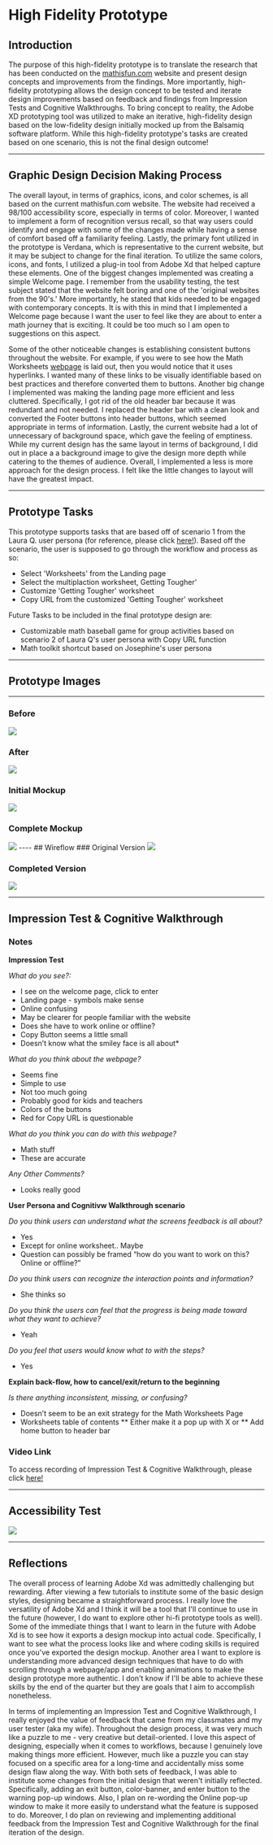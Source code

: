 # High Fidelity Prototype
## Introduction
The purpose of this high-fidelity prototype is to translate the research that has been conducted on the [mathisfun.com](Https://www.mathisfun.com) website and present design concepts and improvements from the findings. More importantly, high-fidelity prototyping allows the design concept to be tested and iterate design improvements based on feedback and findings from Impression Tests and Cognitive Walkthroughs. To bring concept to reality, the Adobe XD prototyping tool was utilized to make an iterative, high-fidelity design based on the low-fidelity design initially mocked up from the Balsamiq software platform. While this high-fidelity prototype's tasks are created based on one scenario, this is not the final design outcome! 

----
## Graphic Design Decision Making Process
The overall layout, in terms of graphics, icons, and color schemes, is all based on the current mathisfun.com website. The website had received a 98/100 accessibility score, especially in terms of color. Moreover, I wanted to implement a form of recognition versus recall, so that way users could identify and engage with some of the changes made while having a sense of comfort based off a familiarity feeling. Lastly, the primary font utilized in the prototype is Verdana, which is representative to the current website, but it may be subject to change for the final iteration. To utilize the same colors, icons, and fonts, I utilized a plug-in tool from Adobe Xd that helped capture these elements. One of the biggest changes implemented was creating a simple Welcome page. I remember from the usability testing, the test subject stated that the website felt boring and one of the 'original websites from the 90's.' More importantly, he stated that kids needed to be engaged with contemporary concepts. It is with this in mind that I implemented a Welcome page because I want the user to feel like they are about to enter a math journey that is exciting. It could be too much so I am open to suggestions on this aspect.

Some of the other noticeable changes is establishing consistent buttons throughout the website. For example, if you were to see how the Math Worksheets [webpage](https://www.mathsisfun.com/worksheets/index.php) is laid out, then you would notice that it uses hyperlinks. I wanted many of these links to be visually identifiable based on best practices and therefore converted them to buttons. Another big change I implemented was making the landing page more efficient and less cluttered. Specifically, I got rid of the old header bar because it was redundant and not needed. I replaced the header bar with a clean look and converted the Footer buttons into header buttons, which seemed appropriate in terms of information. Lastly, the current website had a lot of unnecessary of background space, which gave the feeling of emptiness. While my current design has the same layout in terms of background, I did out in place a a background image to give the design more depth while catering to the themes of audience. Overall, I implemented a less is more approach for the design process. I felt like the little changes to layout will have the greatest impact. 


----
## Prototype Tasks
This prototype supports tasks that are based off of scenario 1 from the Laura Q. user persona (for reference, please click [here!](https://github.com/elco7985/DH250-Romero_Garrett/tree/main/Assignment%2005)). Based off the scenario, the user is supposed to go through the workflow and process as so:
* Select 'Worksheets' from the Landing page
* Select the multiplaction worksheet, Getting Tougher'
* Customize 'Getting Tougher' worksheet
* Copy URL from the customized 'Getting Tougher' worksheet 

Future Tasks to be included in the final prototype design are:
* Customizable math baseball game for group activities based on scenario 2 of Laura Q's user persona with Copy URL function
* Math toolkit shortcut based on Josephine's user persona

----
## Prototype Images

----
### Before
<img src="./mathisfun.png">

### After
<img src="./Updated_mathisfun.com.png">

### Initial Mockup 
<img src="./Hi-Fi_Full Mockup.png">

### Complete Mockup
<img src="./Hi-Fi_Full Mockupv2.png">
----
## Wireflow
### Original Version
<img src="./Hi-Fi_Wireflow.png">

### Completed Version
<img src="./Hi-Fi_Wireflowv2.png">

----
## Impression Test & Cognitive Walkthrough
### Notes
**Impression Test**

*What do you see?:*
* I see on the welcome page, click to enter
* Landing page - symbols make sense
* Online confusing
* May be clearer for people familiar with the website
* Does she have to work online or offline?
* Copy Button seems a little small
* Doesn’t know what the smiley face is all about*

*What do you think about the webpage?*
* Seems fine
* Simple to use
* Not too much going
* Probably good for kids and teachers
* Colors of the buttons
* Red for Copy URL is questionable

*What do you think you can do with this webpage?*
*  Math stuff
* These are accurate

*Any Other Comments?*
*  Looks really good

**User Persona and Cognitivw Walkthrough scenario**

*Do you think users can understand what the screens feedback is all about?*
* Yes
* Except for online worksheet.. Maybe
* Question can possibly be framed “how do you want to work on this? Online or offline?”

*Do you think users can recognize the interaction points and information?*
* She thinks so

*Do you think the users can feel that the progress is being made toward what they want to achieve?*
* Yeah

*Do you feel that users would know what to with the steps?*
* Yes

**Explain back-flow, how to cancel/exit/return to the beginning**

*Is there anything inconsistent, missing, or confusing?* 
* Doesn’t seem to be an exit strategy for the Math Worksheets Page
* Worksheets table of contents
    ** Either make it a pop up with X or
    ** Add home button to header bar

### Video Link
To access recording of Impression Test & Cognitive Walkthrough, please click [here!](https://drive.google.com/drive/folders/1lShCC0MU6rbITE1A-qcLzI5bl4JzJdXA?usp=sharing)

----
## Accessibility Test
<img src="./Accessibility.png">

----
## Reflections
The overall process of learning Adobe Xd was admittedly challenging but rewarding. After viewing a few tutorials to institute some of the basic design styles, designing became a straightforward process. I really love the versatility of Adobe Xd and I think it will be a tool that I'll continue to use in the future (however, I do want to explore other hi-fi prototype tools as well). Some of the immediate things that I want to learn in the future with Adobe Xd is to see how it exports a design mockup into actual code. Specifically, I want to see what the process looks like and where coding skills is required once you've exported the design mockup. Another area I want to explore is understanding more advanced design techniques that have to do with scrolling through a webpage/app and enabling animations to make the design prototype more authentic. I don't know if I'll be able to achieve these skills by the end of the quarter but they are goals that I aim to accomplish nonetheless. 

In terms of implementing an Impression Test and Cognitive Walkthrough, I really enjoyed the value of feedback that came from my classmates and my user tester (aka my wife). Throughout the design process, it was very much like a puzzle to me - very creative but detail-oriented. I love this aspect of designing, especially when it comes to workflows, because I genuinely love making things more efficient. However, much like a puzzle you can stay focused on a specific area for a long-time and accidentally miss some design flaw along the way. With both sets of feedback, I was able to institute some changes from the initial design that weren't initially reflected. Specifically, adding an exit button, color-banner, and enter button to the warning pop-up windows. Also, I plan on re-wording the Online pop-up window to make it more easily to understand what the feature is supposed to do. Moreover, I do plan on reviewing and implementing additional feedback from the Impression Test and Cognitive Walkthrough for the final iteration of the design.

